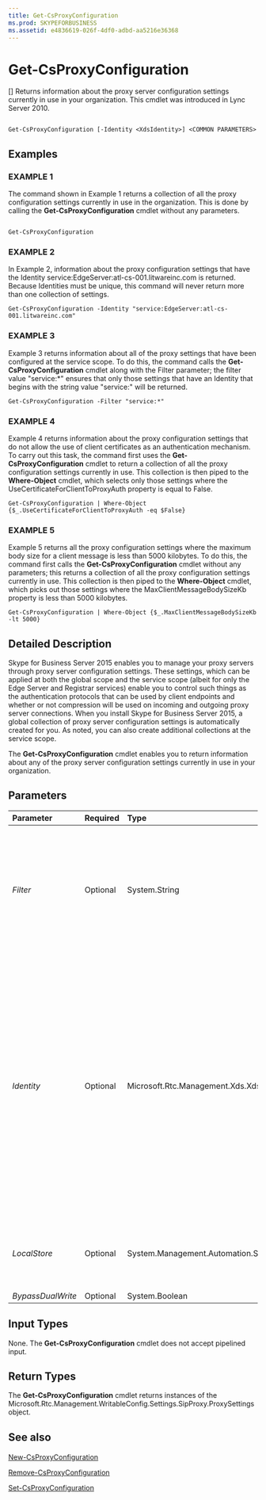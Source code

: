 ```yaml
---
title: Get-CsProxyConfiguration
ms.prod: SKYPEFORBUSINESS
ms.assetid: e4836619-026f-4df0-adbd-aa5216e36368
---
```



# Get-CsProxyConfiguration
[]
Returns information about the proxy server configuration settings currently in use in your organization. This cmdlet was introduced in Lync Server 2010.
  
    
    


```

Get-CsProxyConfiguration [-Identity <XdsIdentity>] <COMMON PARAMETERS>

```


## Examples


  
    
    

### EXAMPLE 1

The command shown in Example 1 returns a collection of all the proxy configuration settings currently in use in the organization. This is done by calling the **Get-CsProxyConfiguration** cmdlet without any parameters.
  
    
    

```

Get-CsProxyConfiguration
```


### EXAMPLE 2

In Example 2, information about the proxy configuration settings that have the Identity service:EdgeServer:atl-cs-001.litwareinc.com is returned. Because Identities must be unique, this command will never return more than one collection of settings.
  
    
    

```
Get-CsProxyConfiguration -Identity "service:EdgeServer:atl-cs-001.litwareinc.com"
```


### EXAMPLE 3

Example 3 returns information about all of the proxy settings that have been configured at the service scope. To do this, the command calls the **Get-CsProxyConfiguration** cmdlet along with the Filter parameter; the filter value "service:*" ensures that only those settings that have an Identity that begins with the string value "service:" will be returned.
  
    
    

```
Get-CsProxyConfiguration -Filter "service:*"
```


### EXAMPLE 4

Example 4 returns information about the proxy configuration settings that do not allow the use of client certificates as an authentication mechanism. To carry out this task, the command first uses the **Get-CsProxyConfiguration** cmdlet to return a collection of all the proxy configuration settings currently in use. This collection is then piped to the **Where-Object** cmdlet, which selects only those settings where the UseCertificateForClientToProxyAuth property is equal to False.
  
    
    

```
Get-CsProxyConfiguration | Where-Object {$_.UseCertificateForClientToProxyAuth -eq $False}
```


### EXAMPLE 5

Example 5 returns all the proxy configuration settings where the maximum body size for a client message is less than 5000 kilobytes. To do this, the command first calls the **Get-CsProxyConfiguration** cmdlet without any parameters; this returns a collection of all the proxy configuration settings currently in use. This collection is then piped to the **Where-Object** cmdlet, which picks out those settings where the MaxClientMessageBodySizeKb property is less than 5000 kilobytes.
  
    
    

```
Get-CsProxyConfiguration | Where-Object {$_.MaxClientMessageBodySizeKb -lt 5000}
```


## Detailed Description

Skype for Business Server 2015 enables you to manage your proxy servers through proxy server configuration settings. These settings, which can be applied at both the global scope and the service scope (albeit for only the Edge Server and Registrar services) enable you to control such things as the authentication protocols that can be used by client endpoints and whether or not compression will be used on incoming and outgoing proxy server connections. When you install Skype for Business Server 2015, a global collection of proxy server configuration settings is automatically created for you. As noted, you can also create additional collections at the service scope.
  
    
    
The **Get-CsProxyConfiguration** cmdlet enables you to return information about any of the proxy server configuration settings currently in use in your organization.
  
    
    

## Parameters



|**Parameter**|**Required**|**Type**|**Description**|
|:-----|:-----|:-----|:-----|
| _Filter_ <br/> |Optional  <br/> |System.String  <br/> |Enables you to use wildcards when specifying the proxy configuration settings to be returned. For example, this syntax returns all the settings configured at the service scope:  <br/>  `-Filter "service:*"` <br/> You cannot use both the Filter and the Identity parameters in the same command.  <br/> |
| _Identity_ <br/> |Optional  <br/> |Microsoft.Rtc.Management.Xds.XdsIdentity  <br/> |Unique identifier for the proxy server configuration settings to be returned. To return the global settings, use this syntax:  <br/>  `-Identity global` <br/> To return settings configured at the service scope, use syntax similar to this:  <br/>  `-Identity "service:EdgeServer:atl-cs-001.litwareinc.com"` <br/> Note that you cannot use wildcards when specifying an Identity. If you want to (or need to) use wildcards, use the Filter parameter instead.  <br/> If this parameter is not included, the **Get-CsProxyConfiguration** cmdlet returns all of the proxy server settings currently in use in your organization. <br/> |
| _LocalStore_ <br/> |Optional  <br/> |System.Management.Automation.SwitchParameter  <br/> |Retrieves the proxy configuration data from the local replica of the Central Management store rather than from the Central Management store itself.  <br/> |
| _BypassDualWrite_ <br/> |Optional  <br/> |System.Boolean  <br/> |PARAMVALUE: $true | $false  <br/> |
   

## Input Types

None. The **Get-CsProxyConfiguration** cmdlet does not accept pipelined input.
  
    
    

## Return Types

The **Get-CsProxyConfiguration** cmdlet returns instances of the Microsoft.Rtc.Management.WritableConfig.Settings.SipProxy.ProxySettings object.
  
    
    

## See also


#### 


  
    
    
 [New-CsProxyConfiguration](new-csproxyconfiguration.md)
  
    
    
 [Remove-CsProxyConfiguration](remove-csproxyconfiguration.md)
  
    
    
 [Set-CsProxyConfiguration](set-csproxyconfiguration.md)

